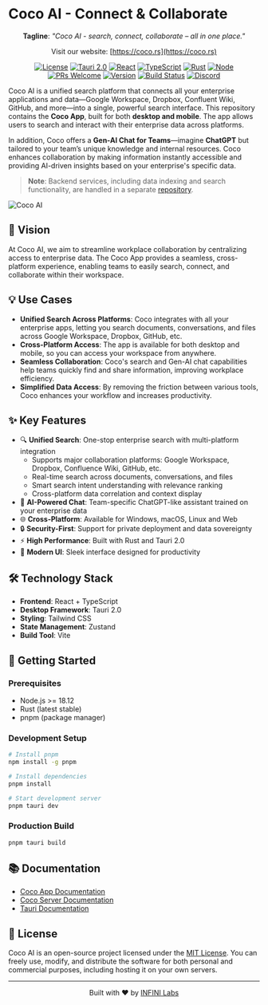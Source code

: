 # Coco AI - Connect & Collaborate

<div align="center">

**Tagline**: _"Coco AI - search, connect, collaborate – all in one place."_

Visit our website: [https://coco.rs](https://coco.rs)

[![License](https://img.shields.io/badge/license-MIT-blue.svg)](LICENSE) [![Tauri 2.0](https://img.shields.io/badge/Tauri-2.0-blue)](https://tauri.app/) [![React](https://img.shields.io/badge/React-18-blue)](https://react.dev/) [![TypeScript](https://img.shields.io/badge/TypeScript-5-blue)](https://www.typescriptlang.org/) [![Rust](https://img.shields.io/badge/Rust-latest-orange)](https://www.rust-lang.org/) [![Node](https://img.shields.io/badge/Node-%3E%3D18.12-green)](https://nodejs.org/) [![PRs Welcome](https://img.shields.io/badge/PRs-welcome-brightgreen.svg)](https://github.com/infinilabs/coco-app/pulls) [![Version](https://img.shields.io/github/v/release/infinilabs/coco-app)](https://github.com/infinilabs/coco-app/releases) [![Build Status](https://img.shields.io/github/actions/workflow/status/infinilabs/coco-app/ci.yml)](https://github.com/infinilabs/coco-app/actions) [![Discord](https://img.shields.io/discord/1122384609359966313)](https://discord.com/invite/4tKTMkkvVX)

</div>

Coco AI is a unified search platform that connects all your enterprise applications and data—Google Workspace, Dropbox,
Confluent Wiki, GitHub, and more—into a single, powerful search interface. This repository contains the **Coco App**,
built for both **desktop and mobile**. The app allows users to search and interact with their enterprise data across
platforms.

In addition, Coco offers a **Gen-AI Chat for Teams**—imagine **ChatGPT** but tailored to your team’s unique knowledge
and internal resources. Coco enhances collaboration by making information instantly accessible and providing AI-driven
insights based on your enterprise's specific data.

> **Note**: Backend services, including data indexing and search functionality, are handled in a
separate [repository](https://github.com/infinilabs/coco-server).

![Coco AI](./docs/static/img/coco-preview.gif)

## 🚀 Vision

At Coco AI, we aim to streamline workplace collaboration by centralizing access to enterprise data. The Coco App provides a seamless, cross-platform experience, enabling teams to easily search, connect, and collaborate within their workspace.

## 💡 Use Cases

- **Unified Search Across Platforms**: Coco integrates with all your enterprise apps, letting you search documents,
  conversations, and files across Google Workspace, Dropbox, GitHub, etc.
- **Cross-Platform Access**: The app is available for both desktop and mobile, so you can access your workspace from
  anywhere.
- **Seamless Collaboration**: Coco's search and Gen-AI chat capabilities help teams quickly find and share information,
  improving workplace efficiency.
- **Simplified Data Access**: By removing the friction between various tools, Coco enhances your workflow and increases
  productivity.

## ✨ Key Features

- 🔍 **Unified Search**: One-stop enterprise search with multi-platform integration
  - Supports major collaboration platforms: Google Workspace, Dropbox, Confluence Wiki, GitHub, etc.
  - Real-time search across documents, conversations, and files
  - Smart search intent understanding with relevance ranking
  - Cross-platform data correlation and context display
- 🤖 **AI-Powered Chat**: Team-specific ChatGPT-like assistant trained on your enterprise data
- 🌐 **Cross-Platform**: Available for Windows, macOS, Linux and Web
- 🔒 **Security-First**: Support for private deployment and data sovereignty
- ⚡ **High Performance**: Built with Rust and Tauri 2.0
- 🎨 **Modern UI**: Sleek interface designed for productivity

## 🛠️ Technology Stack

- **Frontend**: React + TypeScript
- **Desktop Framework**: Tauri 2.0
- **Styling**: Tailwind CSS
- **State Management**: Zustand
- **Build Tool**: Vite

## 🚀 Getting Started

### Prerequisites

- Node.js >= 18.12
- Rust (latest stable)
- pnpm (package manager)

### Development Setup

```bash
# Install pnpm
npm install -g pnpm

# Install dependencies
pnpm install

# Start development server
pnpm tauri dev
```

### Production Build

```bash
pnpm tauri build
```

## 📚 Documentation

- [Coco App Documentation](https://docs.infinilabs.com/coco-app/main/)
- [Coco Server Documentation](https://docs.infinilabs.com/coco-server/main/)
- [Tauri Documentation](https://tauri.app/)

## 📄 License

Coco AI is an open-source project licensed under the [MIT License](LICENSE). You can freely use, modify, and
distribute the software for both personal and commercial purposes, including hosting it on your own servers.

---

<div align="center">
Built with ❤️ by <a href="https://infinilabs.com">INFINI Labs</a>
</div>
